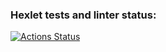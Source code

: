 ### Hexlet tests and linter status:
[![Actions Status](https://github.com/DaniilKornilov/java-project-78/actions/workflows/hexlet-check.yml/badge.svg)](https://github.com/DaniilKornilov/java-project-78/actions)